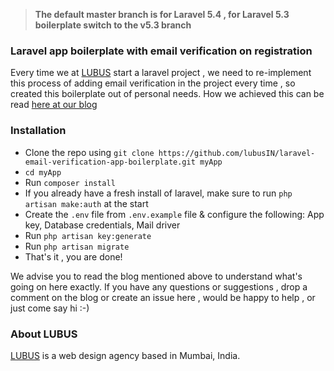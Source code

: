 
> **The default master branch is for Laravel 5.4 , for Laravel 5.3 boilerplate switch to the v5.3 branch**

### Laravel app boilerplate with email verification on registration

Every time we at [LUBUS](http://www.lubus.in) start a laravel project , we need to re-implement this process of adding email verification in the project every time , so created this boilerplate out of personal needs. How we achieved this can be read [here at our blog](http://www.lubus.in/blog/adding-email-verification-in-laravel-5-3-app-149)

### Installation

 - Clone the repo using `git clone https://github.com/lubusIN/laravel-email-verification-app-boilerplate.git myApp`
 - `cd myApp`
 - Run `composer install`
 - If you already have a fresh install of laravel, make sure to run `php artisan make:auth` at the start
 - Create the `.env` file from `.env.example` file & configure the following: App key, Database credentials, Mail driver
 - Run `php artisan key:generate`
 - Run `php artisan migrate`
 - That's it , you are done!

We advise you to read the blog mentioned above to understand what's going on here exactly. If you have any questions or suggestions , drop a comment on the blog or create an issue here , would be happy to help , or just come say hi :-) 

### About LUBUS

[LUBUS](https://lubus.in) is a web design agency based in Mumbai, India.
